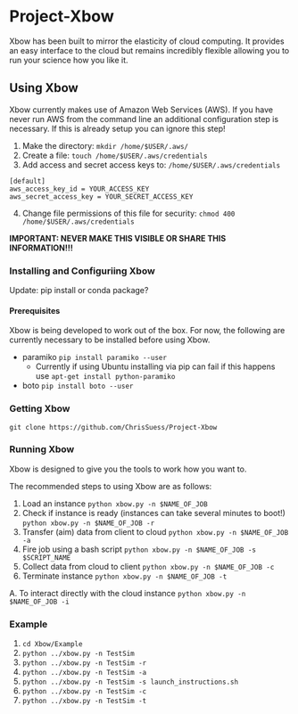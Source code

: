 # Project-Xbow

Xbow has been built to mirror the elasticity of cloud computing. It provides an easy interface to the cloud but remains incredibly flexible allowing you to run your science how you like it. 


## Using Xbow

Xbow currently makes use of Amazon Web Services (AWS). If you have never run AWS from the command line an additional configuration step is necessary. If this is already setup you can ignore this step!

   1. Make the directory: `mkdir /home/$USER/.aws/`
   2. Create a file:  `touch /home/$USER/.aws/credentials`
   3. Add access and secret access keys to: `/home/$USER/.aws/credentials`

	[default]
	aws_access_key_id = YOUR_ACCESS_KEY
	aws_secret_access_key = YOUR_SECRET_ACCESS_KEY

   4. Change file permissions of this file for security:  `chmod 400 /home/$USER/.aws/credentials`

 **IMPORTANT: NEVER MAKE THIS VISIBLE OR SHARE THIS INFORMATION!!!** 

### Installing and Configuriing Xbow

Update: pip install or conda package?

#### Prerequisites

Xbow is being developed to work out of the box. For now, the following are currently necessary to be installed before using Xbow.

  * paramiko `pip install paramiko --user`
    * Currently if using Ubuntu installing via pip can fail if this happens use `apt-get install python-paramiko`   
  * boto `pip install boto --user`

### Getting Xbow

`git clone https://github.com/ChrisSuess/Project-Xbow`

### Running Xbow

Xbow is designed to give you the tools to work how you want to.

The recommended steps to using Xbow are as follows:

   1. Load an instance `python xbow.py -n $NAME_OF_JOB`
   2. Check if instance is ready (instances can take several minutes to boot!) `python xbow.py -n $NAME_OF_JOB -r`
   3. Transfer (aim) data from client to cloud `python xbow.py -n $NAME_OF_JOB -a`
   4. Fire job using a bash script `python xbow.py -n $NAME_OF_JOB -s $SCRIPT_NAME`
   5. Collect data from cloud to client `python xbow.py -n $NAME_OF_JOB -c`
   6. Terminate instance `python xbow.py -n $NAME_OF_JOB -t`

   A. To interact directly with the cloud instance `python xbow.py -n $NAME_OF_JOB -i`

### Example

   1. `cd Xbow/Example`
   2. `python ../xbow.py -n TestSim`
   3. `python ../xbow.py -n TestSim -r`
   4. `python ../xbow.py -n TestSim -a`
   5. `python ../xbow.py -n TestSim -s launch_instructions.sh`
   6. `python ../xbow.py -n TestSim -c`
   7. `python ../xbow.py -n TestSim -t`

